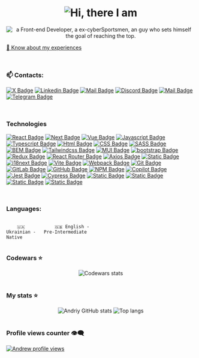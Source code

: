 <h1 align="center">
	<img src="https://readme-typing-svg.demolab.com?font=Space+Grotesk&weight=700&size=30&duration=1&pause=9999999999&color=61AFEF&center=true&vCenter=true&repeat=false&width=200&height=35&lines=Hi%2C+there!+I+am" alt="Hi, there I am"/>
</h1>

<div align="center">
	<img src="https://readme-typing-svg.demolab.com?font=Space+Grotesk&weight=700&size=30&duration=5100&pause=1100&color=61AFEF&center=true&vCenter=true&height=65&lines=a+Front-end+Developer;a+ex-cyberSportsmen;an+Andrii" alt="a Front-end Developer, a ex-cyberSportsmen, an guy who sets himself the goal of reaching the top." />
</div>

[📄 Know about my experiences](https://drive.google.com/file/d/1d3Ckb8wmlp2vnBe-BccLuwzvYMkiYjK4/view?usp=drive_link)

<br/>

### 📫 Contacts:

[![X Badge](https://img.shields.io/badge/-Andriy_Halosa-0e76a8?style=flat&logo=x&logoColor=white&color=%23000000)](https://x.com/1Galers)
[![Linkedin Badge](https://img.shields.io/badge/-Andriy_Halosa-0e76a8?style=flat&labelColor=0e76a8&logo=linkedin&logoColor=white)](https://www.linkedin.com/in/andriy-halosa/)
[![Mail Badge](https://img.shields.io/badge/-Andriy_Halosa-c0392b?style=flat&labelColor=c0392b&logo=gmail&logoColor=white)](mailto:galosaandrew@gmail.com)
[![Discord Badge](https://img.shields.io/badge/Galers-%235865f2?style=flat&logo=discord&logoColor=white&labelColor=%235865f2&cacheSeconds=https%3A%2F%2Fdiscord.com%2Fchannels%2F%40galers&link=https%3A%2F%2Fdiscord.com%2Fchannels%2F%40galers)](https://discord.com/channels/@galers)
[![Mail Badge](https://img.shields.io/badge/-@Andriy_Halosa-e84393?style=flat&labelColor=e84393&logo=instagram&logoColor=white)](https://www.instagram.com/galers_1/)
[![Telegram Badge](https://img.shields.io/badge/Galers-%40?style=social&logo=telegram&logoColor=%2326A5E4&cacheSeconds=https%3A%2F%2Ft.me%2FGalerss&link=https%3A%2F%2Ft.me%2FGalerss)
](https://t.me/Galerss)

<br/>

### Technologies

[![React Badge](https://img.shields.io/badge/-React-61DBFB?style=for-the-badge&labelColor=black&logo=react&logoColor=61DBFB)](#) [![Next Badge](https://img.shields.io/badge/NEXT.JS-%23F7F7F7?style=for-the-badge&logo=nextdotjs&logoColor=%23FFFF&logoSize=16&labelColor=%23000000)](#) [![Vue Badge](https://img.shields.io/badge/vue.js-%234FC08D?style=for-the-badge&logo=vuedotjs&logoColor=%234FC08D&logoSize=18&labelColor=%23000000%20)](#) [![Javascript Badge](https://img.shields.io/badge/-Javascript-F0DB4F?style=for-the-badge&labelColor=black&logo=javascript&logoColor=F0DB4F)](#) [![Typescript Badge](https://img.shields.io/badge/-Typescript-007acc?style=for-the-badge&labelColor=black&logo=typescript&logoColor=007acc)](#) [![Html Badge](https://img.shields.io/badge/html5-%23E34F26?style=for-the-badge&logo=html5&logoColor=%23E34F26&labelColor=%23000&)](#) [![CSS Badge](https://img.shields.io/badge/CSS-%23663399?style=for-the-badge&logo=css&logoColor=%23663399&logoSize=16&labelColor=%23000000)](#) [![SASS Badge](https://img.shields.io/badge/sass-%23CC6699?style=for-the-badge&logo=sass&logoColor=%23CC6699&labelColor=%23000)](#) [![BEM Badge](https://img.shields.io/badge/BEM-%2316A1E6?style=for-the-badge&logo=bem&logoColor=16A1E6&logoSize=16&labelColor=%23000000)](#) [![Tailwindcss Badge](https://img.shields.io/badge/Tailwind%20CSS-%2338bdf7?style=for-the-badge&logo=tailwindcss&logoColor=38bdf7&logoSize=16&labelColor=%23000000)](#) [![MUI Badge](https://img.shields.io/badge/mui-%23007FFF?style=for-the-badge&logo=mui&logoColor=%23007FFF&logoSize=18&labelColor=%23000000)](#) [![bootstrap Badge](https://img.shields.io/badge/bootstrap-%237952B3?style=for-the-badge&logo=bootstrap&logoColor=%237952B3&logoSize=18&labelColor=%23000000)](#) [![Redux Badge](https://img.shields.io/badge/Redux-%23764ABC?style=for-the-badge&logo=redux&logoColor=%23764ABC&logoSize=16&labelColor=%23000000)](#) [![React Router Badge](https://img.shields.io/badge/reactrouter-%23CA4245?style=for-the-badge&logo=reactrouter&logoColor=%23CA4245&labelColor=%23000)](#) [![Axios Badge](https://img.shields.io/badge/axios-%235A29E4?style=for-the-badge&logo=axios&logoColor=%235A29E4&labelColor=%23000)](#) [![Static Badge](https://img.shields.io/badge/formik-%232563EB?style=for-the-badge&logo=formik&logoColor=%232563EB&logoSize=18&labelColor=%23000000)](#) [![i18next Badge](https://img.shields.io/badge/i18next-%2326A69A?style=for-the-badge&logo=i18next&logoColor=%2326A69A&logoSize=18&labelColor=%23000000)](#) [![Vite Badge](https://img.shields.io/badge/vite-%23646CFF?style=for-the-badge&logo=vite&logoColor=%23646CFF&logoSize=16&labelColor=%23000000)](#) [![Webpack Badge](https://img.shields.io/badge/webpack-%238DD6F9?style=for-the-badge&logo=webpack&logoColor=%238DD6F9&logoSize=18&labelColor=%23000000)](#) [![Git Badge](https://img.shields.io/badge/git-%23F05032?style=for-the-badge&logo=git&logoColor=%23F05032&logoSize=18&labelColor=%23000000)](#) [![GitLab Badge](https://img.shields.io/badge/gitlab-%23FC6D26?style=for-the-badge&logo=gitlab&logoColor=%23FC6D26&logoSize=18&labelColor=%23000000)](#) [![GitHub Badge](https://img.shields.io/badge/github-%23181717?style=for-the-badge&logo=github&logoColor=%23FFF&logoSize=18&labelColor=%23000000)](#) [![NPM Badge](https://img.shields.io/badge/npm-%23CB3837?style=for-the-badge&logo=npm&logoColor=%23CB3837&logoSize=18&labelColor=%23000000%20)](#) [![Copilot Badge](https://img.shields.io/badge/githubcopilot-%23F6F8FA?style=for-the-badge&logo=githubcopilot&logoColor=%23FFF&logoSize=18&labelColor=%23000000)](#) [![Jest Badge](https://img.shields.io/badge/jest-%23C21325?style=for-the-badge&logo=jest&logoColor=%23C21325&logoSize=18&labelColor=%23000000)](#) [![Cypress Badge](https://img.shields.io/badge/cypress-%2369D3A7?style=for-the-badge&logo=cypress&logoColor=%2369D3A7%20&logoSize=18&labelColor=%23000000)](#) [![Static Badge](https://img.shields.io/badge/figma-%23F24E1E?style=for-the-badge&logo=figma&logoColor=%23F24E1E&logoSize=18&labelColor=%23000000)](#) [![Static Badge](https://img.shields.io/badge/jira-%230052CC?style=for-the-badge&logo=jira&logoColor=%230052CC&logoSize=18&labelColor=%23000000)](#) [![Static Badge](https://img.shields.io/badge/redmine-%23B32024?style=for-the-badge&logo=redmine&logoColor=%23B32024&logoSize=18&labelColor=%23000000)](#) [![Static Badge](https://img.shields.io/badge/trello-%230052CC?style=for-the-badge&logo=trello&logoColor=%230052CC&logoSize=18&labelColor=%23000000)](#)

<br/>

### Languages:

<div style="display: flex; align-items: flex-start; align: center">
<table  align="center">
  <tr>
    
        🇺🇦 Ukrainian - Native
        
  </tr>

  <tr>
    
        🇬🇧 English - Pre-Intermediate
        
  </tr>
</table>
</div>

### Codewars ⭐

<div align="center">
<img alt="Codewars stats" src="https://www.codewars.com/users/Galers/badges/large"/>
</div>

<br/>

### My stats ⭐
 
<div align="center">
<img alt="Andriy GitHub stats" src="https://github-readme-stats.vercel.app/api?username=galers&show_icons=true&theme=transparent"/>
<img alt="Top langs" src="https://github-readme-stats.vercel.app/api/top-langs/?username=galers&layout=compact&&langs_count=8"/>
</div>

<br/>

### Profile views counter 👁️‍🗨️
[![Andrew profile views](https://u8views.com/api/v1/github/profiles/128368888/views/day-week-month-total-count.svg)](https://u8views.com/github/Galers)
